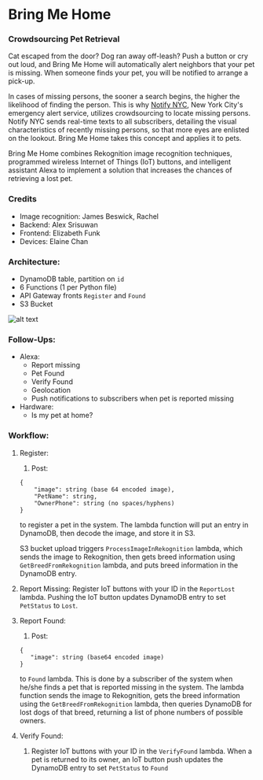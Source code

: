 # Bring Me Home 
### Crowdsourcing Pet Retrieval

Cat escaped from the door? Dog ran away off-leash? Push a button or cry out loud, and Bring Me Home will automatically alert neighbors that your pet is missing. When someone finds your pet, you will be notified to arrange a pick-up.

In cases of missing persons, the sooner a search begins, the higher the likelihood of finding the person. This is why <a href="https://a858-nycnotify.nyc.gov/notifynyc/">Notify NYC</a>, New York City's emergency alert service, utilizes crowdsourcing to locate missing persons. Notify NYC sends real-time texts to all subscribers, detailing the visual characteristics of recently missing persons, so that more eyes are enlisted on the lookout. Bring Me Home takes this concept and applies it to pets.

Bring Me Home combines Rekognition image recognition techniques, programmed wireless Internet of Things (IoT) buttons, and intelligent assistant Alexa to implement a solution that increases the chances of retrieving a lost pet.

### Credits

* Image recognition: James Beswick, Rachel
* Backend: Alex Srisuwan
* Frontend: Elizabeth Funk
* Devices: Elaine Chan

### Architecture:

* DynamoDB table, partition on `id`
* 6 Functions (1 per Python file)
* API Gateway fronts `Register` and `Found`
* S3 Bucket

![alt text](https://cloudcraft.co/view/182446cd-ed6e-4ef2-ad29-6a118cb67a90?key=L-_G3pE_4gHUxhpd9uggMg "Application Architecture")

### Follow-Ups:

* Alexa:
  * Report missing
  * Pet Found
  * Verify Found
  * Geolocation
  * Push notifications to subscribers when pet is reported missing
* Hardware:
  * Is my pet at home?

### Workflow:

 1. Register:

    1. Post:
    ```
    {
        "image": string (base 64 encoded image),
        "PetName": string,
        "OwnerPhone": string (no spaces/hyphens)
    }
    ```
    to register a pet in the system. The lambda function will put an entry in DynamoDB, then decode the image, and store it in S3.

    S3 bucket upload triggers `ProcessImageInRekognition` lambda, which sends the image to Rekognition, then gets breed information using `GetBreedFromRekognition` lambda, and puts breed information in the DynamoDB entry.

2. Report Missing: 
    Register IoT buttons with your ID in the `ReportLost` lambda.
    Pushing the IoT button updates DynamoDB entry to set `PetStatus` to `Lost`.

3. Report Found:

     1. Post:
     ```
     {
        "image": string (base64 encoded image)
     }
    ```
    to `Found` lambda. This is done by a subscriber of the system when he/she finds a pet that is reported missing in the system. The lambda function sends the image to Rekognition, gets the breed information using the `GetBreedFromRekognition` lambda, then queries DynamoDB for lost dogs of that breed, returning a list of phone numbers of possible owners.

4. Verify Found:
    1. Register IoT buttons with your ID in the `VerifyFound` lambda. When a pet is returned to its owner, an IoT button push updates the DynamoDB entry to set `PetStatus` to `Found`